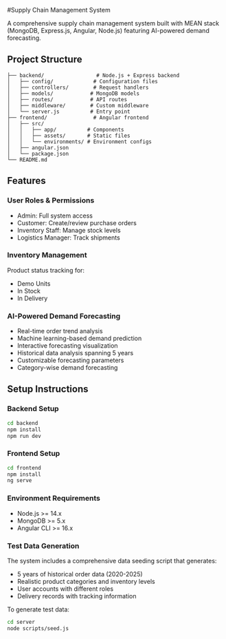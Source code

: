 #Supply Chain Management System

A comprehensive supply chain management system built with MEAN stack (MongoDB, Express.js, Angular, Node.js) featuring AI-powered demand forecasting.

## Project Structure
```
├── backend/                 # Node.js + Express backend
│   ├── config/             # Configuration files
│   ├── controllers/        # Request handlers
│   ├── models/            # MongoDB models
│   ├── routes/            # API routes
│   ├── middleware/        # Custom middleware
│   └── server.js          # Entry point
├── frontend/               # Angular frontend
│   ├── src/
│   │   ├── app/          # Components
│   │   ├── assets/       # Static files
│   │   └── environments/ # Environment configs
│   ├── angular.json
│   └── package.json
└── README.md
```

## Features

### User Roles & Permissions
- Admin: Full system access
- Customer: Create/review purchase orders
- Inventory Staff: Manage stock levels
- Logistics Manager: Track shipments

### Inventory Management
Product status tracking for:
- Demo Units
- In Stock
- In Delivery

### AI-Powered Demand Forecasting
- Real-time order trend analysis
- Machine learning-based demand prediction
- Interactive forecasting visualization
- Historical data analysis spanning 5 years
- Customizable forecasting parameters
- Category-wise demand forecasting

## Setup Instructions

### Backend Setup
```bash
cd backend
npm install
npm run dev
```

### Frontend Setup
```bash
cd frontend
npm install
ng serve
```

### Environment Requirements
- Node.js >= 14.x
- MongoDB >= 5.x
- Angular CLI >= 16.x

### Test Data Generation
The system includes a comprehensive data seeding script that generates:
- 5 years of historical order data (2020-2025)
- Realistic product categories and inventory levels
- User accounts with different roles
- Delivery records with tracking information

To generate test data:
```bash
cd server
node scripts/seed.js
```
